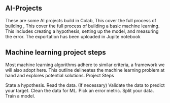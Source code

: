 ## AI-Projects
These are some AI projects build in Colab, This cover the full process of building , This cover the full process of building a basic machine learning. This includes creating a hypothesis, setting up the model, and measuring the  error. The exportation has been uploaded in Jupite notebook

## Machine learning project steps

Most machine learning algorithms adhere to similar criteria, a framework we will also adopt here. This outline delineates the machine learning problem at hand and explores potential solutions.
Project Steps

State a hypothesis.
Read the data.
(If necessary) Validate the data to predict your target.
Clean the data for ML.
Pick an error metric.
Split your data.
Train a model.
